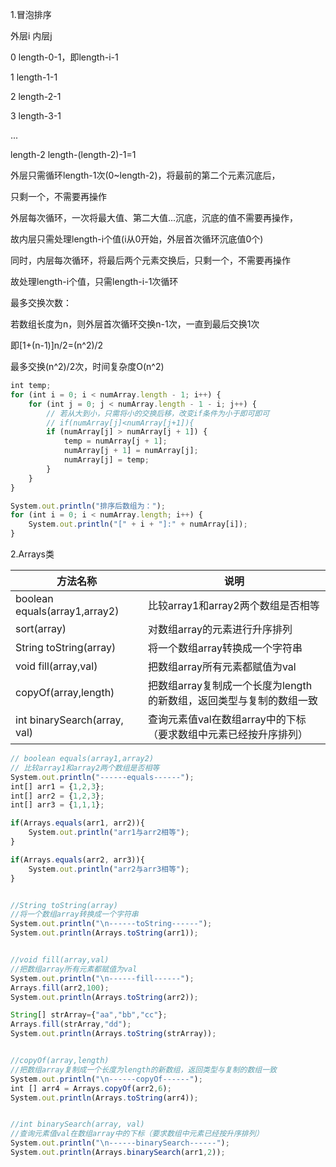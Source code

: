 1.冒泡排序

外层i 		内层j

0			length-0-1，即length-i-1

1			length-1-1

2			length-2-1

3			length-3-1

...

length-2		length-(length-2)-1=1



外层只需循环length-1次(0~length-2)，将最前的第二个元素沉底后，

只剩一个，不需要再操作



外层每次循环，一次将最大值、第二大值...沉底，沉底的值不需要再操作，

故内层只需处理length-i个值(i从0开始，外层首次循环沉底值0个)



同时，内层每次循环，将最后两个元素交换后，只剩一个，不需要再操作

故处理length-i个值，只需length-i-1次循环





最多交换次数：

若数组长度为n，则外层首次循环交换n-1次，一直到最后交换1次

即[1+(n-1)]n/2=(n^2)/2

最多交换(n^2)/2次，时间复杂度O(n^2)

```javascript
int temp;
for (int i = 0; i < numArray.length - 1; i++) {
	for (int j = 0; j < numArray.length - 1 - i; j++) {
		// 若从大到小，只需将小的交换后移，改变if条件为小于即可即可
		// if(numArray[j]<numArray[j+1]){
		if (numArray[j] > numArray[j + 1]) {
			temp = numArray[j + 1];
			numArray[j + 1] = numArray[j];
			numArray[j] = temp;
		}
	}
}

System.out.println("排序后数组为：");
for (int i = 0; i < numArray.length; i++) {
	System.out.println("[" + i + "]:" + numArray[i]);
}
```

2.Arrays类

| 方法名称 | 说明 |
| - | - |
| boolean equals(array1,array2) | 比较array1和array2两个数组是否相等 |
| sort(array) | 对数组array的元素进行升序排列 |
| String toString(array) | 将一个数组array转换成一个字符串 |
| void fill(array,val) | 把数组array所有元素都赋值为val |
| copyOf(array,length) | 把数组array复制成一个长度为length的新数组，返回类型与复制的数组一致 |
| int binarySearch(array, val) | 查询元素值val在数组array中的下标（要求数组中元素已经按升序排列） |




```javascript
// boolean equals(array1,array2)
// 比较array1和array2两个数组是否相等
System.out.println("------equals------");
int[] arr1 = {1,2,3};
int[] arr2 = {1,2,3};
int[] arr3 = {1,1,1};

if(Arrays.equals(arr1, arr2)){
	System.out.println("arr1与arr2相等");
}

if(Arrays.equals(arr2, arr3)){
	System.out.println("arr2与arr3相等");
}


//String toString(array)
//将一个数组array转换成一个字符串
System.out.println("\n------toString------");
System.out.println(Arrays.toString(arr1));


//void fill(array,val)
//把数组array所有元素都赋值为val
System.out.println("\n------fill------");
Arrays.fill(arr2,100);
System.out.println(Arrays.toString(arr2));

String[] strArray={"aa","bb","cc"};
Arrays.fill(strArray,"dd");
System.out.println(Arrays.toString(strArray));


//copyOf(array,length)
//把数组array复制成一个长度为length的新数组，返回类型与复制的数组一致
System.out.println("\n------copyOf------");
int [] arr4 = Arrays.copyOf(arr2,6);
System.out.println(Arrays.toString(arr4));


//int binarySearch(array, val)
//查询元素值val在数组array中的下标（要求数组中元素已经按升序排列）
System.out.println("\n------binarySearch------");
System.out.println(Arrays.binarySearch(arr1,2));

```

